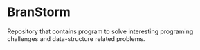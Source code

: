 # BranStorm
Repository that contains program to solve interesting programing challenges and data-structure related problems.
